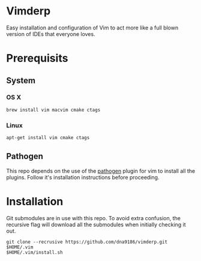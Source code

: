 # Vimderp
Easy installation and configuration of Vim to act more like a full blown version of IDEs that everyone loves.

# Prerequisits

## System

### OS X
```bash
brew install vim macvim cmake ctags
```

### Linux
```bash
apt-get install vim cmake ctags
```

## Pathogen
This repo depends on the use of the [pathogen](https://github.com/tpope/vim-pathogen) plugin for vim to install all the plugins.  Follow it's installation instructions before proceeding.

# Installation
Git submodules are in use with this repo.  To avoid extra confusion, the recursive flag will download all the submodules when initially checking it out.

```
git clone --recrusive https://github.com/dna9186/vimderp.git $HOME/.vim
$HOME/.vim/install.sh
```
